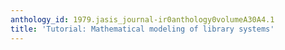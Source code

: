 ```yaml
---
anthology_id: 1979.jasis_journal-ir0anthology0volumeA30A4.1
title: 'Tutorial: Mathematical modeling of library systems'
---
```

